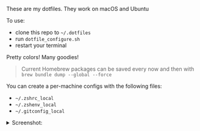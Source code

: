 These are my dotfiles. They work on macOS and Ubuntu

To use:
- clone this repo to `~/.dotfiles`
- run `dotfile_configure.sh`
- restart your terminal

Pretty colors! Many goodies!

> Current Homebrew packages can be saved every now and then with `brew bundle dump --global --force`

You can create a per-machine configs with the following files: 
- `~/.zshrc_local`
- `~/.zshenv_local`
- `~/.gitconfig_local`


<details>
<summary>Screenshot:</summary>

<img width=600 src="https://i.imgur.com/dI48Fgo.png" alt="screenshot of terminal with powerline"/>
</details>
